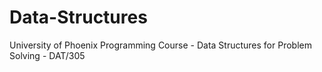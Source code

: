 # Data-Structures
University of Phoenix Programming Course - Data Structures for Problem Solving - DAT/305
